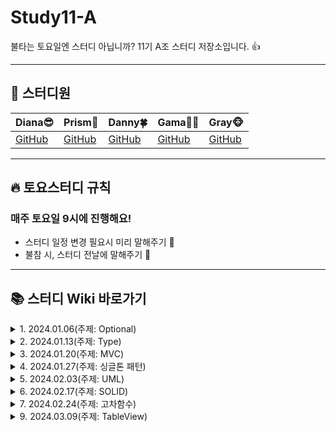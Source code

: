 # Study11-A
불타는 토요일엔 스터디 아닙니까? 11기 A조 스터디 저장소입니다. 👍

- - -

## 🍎 스터디원
| Diana😎 | Prism🌈 | Danny🍀 | Gama👩‍🍳 | Gray🐵 |
| --- | --- | --- | --- | --- |
| [GitHub](https://github.com/Diana-yjh) | [GitHub](https://github.com/PrismSpirit) | [GitHub](https://github.com/dannykim1215) | [GitHub]() | [GitHub](https://github.com/yawoong2) |

- - -

## 🔥 토요스터디 규칙 

### 매주 토요일 9시에 진행해요!
- 스터디 일정 변경 필요시 미리 말해주기 🙏
- 불참 시, 스터디 전날에 말해주기 🙏

- - -

## 📚 스터디 Wiki 바로가기
<details>
<summary>1. 2024.01.06(주제: Optional)</summary>
  😁 참석자: Diana, Prism, Danny<br>
  🔎 [Wiki Go!](https://github.com/Diana-yjh/Study11-A/wiki/Week1)
</details>

<details>
<summary>2. 2024.01.13(주제: Type)</summary>
  😁 참석자: Diana, Prism, Danny, Gama<br>
  🔎 [Wiki Go!](https://github.com/Diana-yjh/Study11-A/wiki/Week2)
</details>

<details>
<summary>3. 2024.01.20(주제: MVC)</summary>
  😁 참석자: Diana, Prism, Danny<br>
  🔎 [Wiki Go!](https://github.com/Diana-yjh/Study11-A/wiki/Week3)
</details>

<details>
<summary>4. 2024.01.27(주제: 싱글톤 패턴)</summary>
  😁 참석자: Diana, Prism, Danny, Gama, Gray<br>
  🔎 [Wiki Go!](https://github.com/Diana-yjh/Study11-A/wiki/Week4)
</details>

<details>
<summary>5. 2024.02.03(주제: UML)</summary>
  😁 참석자: Diana, Prism, Danny, Gama(개인사정으로 불참), Gray<br>
  🔎 [Wiki Go!](https://github.com/Diana-yjh/Study11-A/wiki/Week5)
</details>

<details>
<summary>6. 2024.02.17(주제: SOLID)</summary>
  😁 참석자: Diana, Prism, Danny(개인사정으로 불참), Gama(개인사정으로 불참), Gray<br>
  🔎 [Wiki Go!](https://github.com/Diana-yjh/Study11-A/wiki/Week6)
</details>

<details>
<summary>7. 2024.02.24(주제: 고차함수)</summary>
  😁 참석자: Diana, Prism, Danny, Gray<br>
  🔎 [Wiki Go!](https://github.com/Diana-yjh/Study11-A/wiki/Week7)
</details>

<details>
<summary>9. 2024.03.09(주제: TableView)</summary>
  😁 참석자: Diana, Prism, Danny<br>
  🔎 [Wiki Go!](https://github.com/Diana-yjh/Study11-A/wiki/Week9)
</details>
